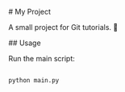 \# My Project



A small project for Git tutorials. 🚀



\## Usage

Run the main script:

```bash

python main.py




